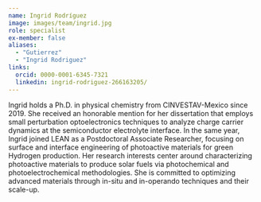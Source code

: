 ```yaml
---
name: Ingrid Rodríguez
image: images/team/ingrid.jpg
role: specialist
ex-member: false
aliases:
  - "Gutierrez"
  - "Ingrid Rodriguez"
links:
  orcid: 0000-0001-6345-7321
  linkedin: ingrid-rodriguez-266163205/
---
```


Ingrid holds a Ph.D. in physical chemistry from CINVESTAV-Mexico since 2019. She received an honorable mention for her dissertation that employs small perturbation optoelectronics techniques to analyze charge carrier dynamics at the semiconductor electrolyte interface. In the same year, Ingrid joined LEAN as a Postdoctoral Associate Researcher, focusing on surface and interface engineering of photoactive materials for green Hydrogen production. Her research interests center around characterizing photoactive materials to produce solar fuels via photochemical and photoelectrochemical methodologies. She is committed to optimizing advanced materials through in-situ and in-operando techniques and their scale-up. 
